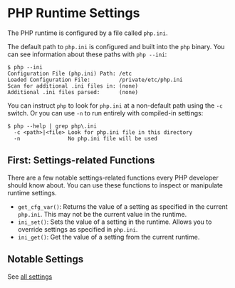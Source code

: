 # PHP Runtime Settings

The PHP runtime is configured by a file called `php.ini`. 

The default path to `php.ini` is configured and built into the `php` binary. You can see information about these paths with `php --ini`:

```
$ php --ini
Configuration File (php.ini) Path: /etc
Loaded Configuration File:         /private/etc/php.ini
Scan for additional .ini files in: (none)
Additional .ini files parsed:      (none)
```

You can instruct `php` to look for `php.ini` at a non-default path using the `-c` switch. Or you can use `-n` to run entirely with compiled-in settings:

```
$ php --help | grep php\.ini
  -c <path>|<file> Look for php.ini file in this directory
  -n               No php.ini file will be used
```


## First: Settings-related Functions

There are a few notable settings-related functions every PHP developer should know about. You can use these functions to inspect or manipulate runtime settings.

* `get_cfg_var()`: Returns the value of a setting as specified in the current `php.ini`. This may not be the current value in the runtime.
* `ini_set()`: Sets the value of a setting in the runtime. Allows you to override settings as specified in `php.ini`.
* `ini_get()`: Get the value of a setting from the current runtime. 


## Notable Settings

See [all settings](http://php.net/manual/en/errorfunc.configuration.php)



